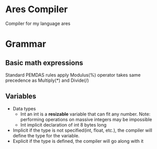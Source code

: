 # Ares Compiler
Compiler for my language ares
# Grammar
## Basic math expressions
Standard PEMDAS rules apply
Modulus(%) operator takes same precedence as Multiply(*) and Divide(/)
## Variables
- Data types
    - Int
        an int is a **resizable** variable that can fit any number. Note: performing operations on massive integers may be impossible
    - Int<value>
        implicit declaration of int 8 bytes long
- Implicit
if the type is not specified(int, float, etc.), the compiler will define the type for the variable. 
- Explicit
if the type is defined, the compiler will go along with it
